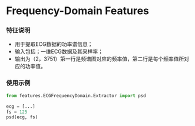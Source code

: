 # Frequency-Domain Features

### 特征说明

* 用于提取ECG数据的功率谱信息；
* 输入包括；一维ECG数据及其采样率；
* 输出为（2，3751）第一行是频谱图对应的频率值，第二行是每个频率值所对应的功率值。

### 使用示例

````python
from features.ECGFrequencyDomain.Extractor import psd

ecg = [...]
fs = 125
psd(ecg, fs)
````

